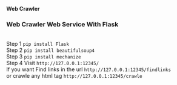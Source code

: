 <strong>Web Crawler</strong> <br>

<h3>Web Crawler Web Service With Flask </h3><br>
Step 1
<code>pip install Flask </code><br>
Step 2 
<code>pip install beautifulsoup4</code><br>
Step 3
<code>pip install mechanize</code><br>
Step 4
Visit <code>http://127.0.0.1:12345/</code><br>
If you want Find links in the url <code>http://127.0.0.1:12345/findlinks</code><br>
or crawle any html tag <code>http://127.0.0.1:12345/crawle</code>




